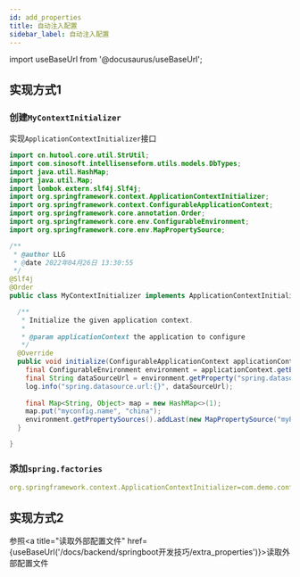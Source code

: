 ```yaml
---
id: add_properties
title: 自动注入配置
sidebar_label: 自动注入配置
---
```


import useBaseUrl from '@docusaurus/useBaseUrl';

## 实现方式1

### 创建`MyContextInitializer`

实现`ApplicationContextInitializer`接口

```java
import cn.hutool.core.util.StrUtil;
import com.sinosoft.intellisenseform.utils.models.DbTypes;
import java.util.HashMap;
import java.util.Map;
import lombok.extern.slf4j.Slf4j;
import org.springframework.context.ApplicationContextInitializer;
import org.springframework.context.ConfigurableApplicationContext;
import org.springframework.core.annotation.Order;
import org.springframework.core.env.ConfigurableEnvironment;
import org.springframework.core.env.MapPropertySource;

/**
 * @author LLG
 * @date 2022年04月26日 13:30:55
 */
@Slf4j
@Order
public class MyContextInitializer implements ApplicationContextInitializer {

  /**
   * Initialize the given application context.
   *
   * @param applicationContext the application to configure
   */
  @Override
  public void initialize(ConfigurableApplicationContext applicationContext) {
    final ConfigurableEnvironment environment = applicationContext.getEnvironment();
    final String dataSourceUrl = environment.getProperty("spring.datasource.url");
    log.info("spring.datasource.url:{}", dataSourceUrl);
    
    final Map<String, Object> map = new HashMap<>(1);
    map.put("myconfig.name", "china");
    environment.getPropertySources().addLast(new MapPropertySource("myProperty", map));
  }

}

```

### 添加`spring.factories`



```yml
org.springframework.context.ApplicationContextInitializer=com.demo.config.MyContextInitializer

```

## 实现方式2

参照<a title="读取外部配置文件" href={useBaseUrl('/docs/backend/springboot开发技巧/extra_properties')}>读取外部配置文件</a>